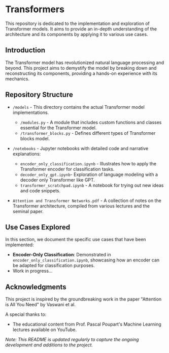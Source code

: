 # Transformers

This repository is dedicated to the implementation and exploration of Transformer models. It aims to provide an in-depth understanding of the architecture and its components by applying it to various use cases.

## Introduction

The Transformer model has revolutionized natural language processing and beyond. This project aims to demystify the model by breaking down and reconstructing its components, providing a hands-on experience with its mechanics.

## Repository Structure

- `/models` - This directory contains the actual Transformer model implementations.
  -  `/modules.py` - A module that includes custom functions and classes essential for the Transformer model.
  - `/transformer_blocks.py` - Defines different types of Transformer blocks model.

- `/notebooks` - Jupyter notebooks with detailed code and narrative explanations:
  - `encoder_only_classification.ipynb` - Illustrates how to apply the Transformer encoder for classification tasks.
  - `decoder_only_gpt.ipynb`- Exploration of language modeling with a decoder only Transformer like GPT.
  - `transformer_scratchpad.ipynb` - A notebook for trying out new ideas and code snippets.
  

- `Attention and Transformer Networks.pdf` - A collection of notes on the Transformer architecture, compiled from various lectures and the seminal paper.

## Use Cases Explored

In this section, we document the specific use cases that have been implemented:

- **Encoder-Only Classification**: Demonstrated in `encoder_only_classification.ipynb`, showcasing how an encoder can be adapted for classification purposes.
- Work in progress...

## Acknowledgments

This project is inspired by the groundbreaking work in the paper "Attention is All You Need" by Vaswani et al.

A special thanks to:
- The educational content from Prof. Pascal Poupart's Machine Learning lectures available on YouTube.

*Note: This README is updated regularly to capture the ongoing development and additions to the project.*

